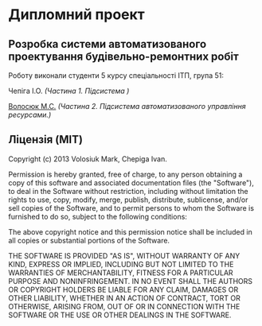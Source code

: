 # Дипломний проект
## Розробка системи автоматизованого проектування будівельно-ремонтних робіт
Роботу виконали студенти 5 курсу спеціальності ІТП, група 51:  

Чепіга І.О. *(Частина 1. Підсистема )* 

[Волосюк М.С.](https://plus.google.com/109236544541363424754/) *(Частина 2. Підсистема автоматизованого управління ресурсами.)*

## Ліцензія (MIT)
Copyright (c) 2013 Volosiuk Mark, Chepiga Ivan.

Permission is hereby granted, free of charge, to any person obtaining a copy of this software and associated documentation files (the "Software"), to deal in the Software without restriction, including without limitation the rights to use, copy, modify, merge, publish, distribute, sublicense, and/or sell copies of the Software, and to permit persons to whom the Software is furnished to do so, subject to the following conditions:

The above copyright notice and this permission notice shall be included in all copies or substantial portions of the Software.

THE SOFTWARE IS PROVIDED "AS IS", WITHOUT WARRANTY OF ANY KIND, EXPRESS OR IMPLIED, INCLUDING BUT NOT LIMITED TO THE WARRANTIES OF MERCHANTABILITY, FITNESS FOR A PARTICULAR PURPOSE AND NONINFRINGEMENT. IN NO EVENT SHALL THE AUTHORS OR COPYRIGHT HOLDERS BE LIABLE FOR ANY CLAIM, DAMAGES OR OTHER LIABILITY, WHETHER IN AN ACTION OF CONTRACT, TORT OR OTHERWISE, ARISING FROM, OUT OF OR IN CONNECTION WITH THE SOFTWARE OR THE USE OR OTHER DEALINGS IN THE SOFTWARE.